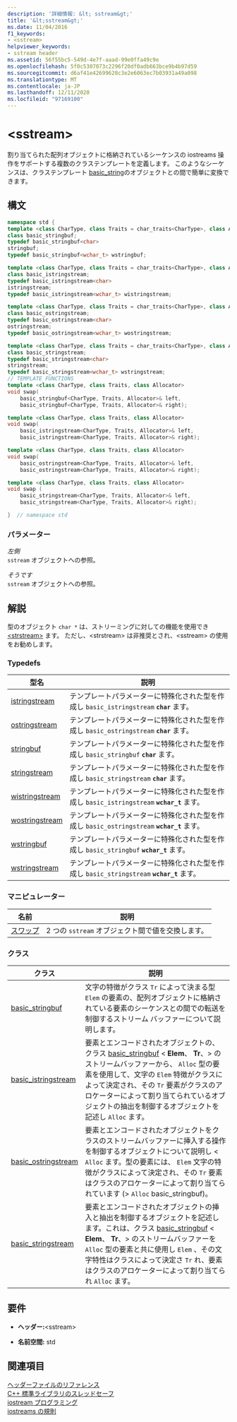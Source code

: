 ```yaml
---
description: '詳細情報: &lt; sstream&gt;'
title: '&lt;sstream&gt;'
ms.date: 11/04/2016
f1_keywords:
- <sstream>
helpviewer_keywords:
- sstream header
ms.assetid: 56f55bc5-549d-4e7f-aaad-99e0ffa49c9e
ms.openlocfilehash: 5f0c5307073c2296f20df0adb663bce9b4b97d59
ms.sourcegitcommit: d6af41e42699628c3e2e6063ec7b03931a49a098
ms.translationtype: MT
ms.contentlocale: ja-JP
ms.lasthandoff: 12/11/2020
ms.locfileid: "97169100"
---
```

# <a name="ltsstreamgt"></a>&lt;sstream&gt;

割り当てられた配列オブジェクトに格納されているシーケンスの iostreams 操作をサポートする複数のクラステンプレートを定義します。 このようなシーケンスは、クラステンプレート [basic_string](../standard-library/basic-string-class.md)のオブジェクトとの間で簡単に変換できます。

## <a name="syntax"></a>構文

```cpp
namespace std {
template <class CharType, class Traits = char_traits<CharType>, class Allocator = allocator<CharType>>
class basic_stringbuf;
typedef basic_stringbuf<char>
stringbuf;
typedef basic_stringbuf<wchar_t> wstringbuf;

template <class CharType, class Traits = char_traits<CharType>, class Allocator = allocator<CharType>>
class basic_istringstream;
typedef basic_istringstream<char>
istringstream;
typedef basic_istringstream<wchar_t> wistringstream;

template <class CharType, class Traits = char_traits<CharType>, class Allocator = allocator<CharType>>
class basic_ostringstream;
typedef basic_ostringstream<char>
ostringstream;
typedef basic_ostringstream<wchar_t> wostringstream;

template <class CharType, class Traits = char_traits<CharType>, class Allocator = allocator<CharType>>
class basic_stringstream;
typedef basic_stringstream<char>
stringstream;
typedef basic_stringstream<wchar_t> wstringstream;
// TEMPLATE FUNCTIONS
template <class CharType, class Traits, class Allocator>
void swap(
    basic_stringbuf<CharType, Traits, Allocator>& left,
    basic_stringbuf<CharType, Traits, Allocator>& right);

template <class CharType, class Traits, class Allocator>
void swap(
    basic_istringstream<CharType, Traits, Allocator>& left,
    basic_istringstream<CharType, Traits, Allocator>& right);

template <class CharType, class Traits, class Allocator>
void swap(
    basic_ostringstream<CharType, Traits, Allocator>& left,
    basic_ostringstream<CharType, Traits, Allocator>& right);

template <class CharType, class Traits, class Allocator>
void swap (
    basic_stringstream<CharType, Traits, Allocator>& left,
    basic_stringstream<CharType, Traits, Allocator>& right);

}  // namespace std
```

### <a name="parameters"></a>パラメーター

*左側*\
`sstream` オブジェクトへの参照。

*そうです*\
`sstream` オブジェクトへの参照。

## <a name="remarks"></a>解説

型のオブジェクト `char *` は、ストリーミングに対しての機能を使用でき [\<strstream>](../standard-library/strstream.md) ます。 ただし、\<strstream> は非推奨とされ、\<sstream> の使用をお勧めします。

### <a name="typedefs"></a>Typedefs

|型名|説明|
|-|-|
|[istringstream](../standard-library/sstream-typedefs.md#istringstream)|テンプレートパラメーターに特殊化された型を作成し `basic_istringstream` **`char`** ます。|
|[ostringstream](../standard-library/sstream-typedefs.md#ostringstream)|テンプレートパラメーターに特殊化された型を作成し `basic_ostringstream` **`char`** ます。|
|[stringbuf](../standard-library/sstream-typedefs.md#stringbuf)|テンプレートパラメーターに特殊化された型を作成し `basic_stringbuf` **`char`** ます。|
|[stringstream](../standard-library/sstream-typedefs.md#stringstream)|テンプレートパラメーターに特殊化された型を作成し `basic_stringstream` **`char`** ます。|
|[wistringstream](../standard-library/sstream-typedefs.md#wistringstream)|テンプレートパラメーターに特殊化された型を作成し `basic_istringstream` **`wchar_t`** ます。|
|[wostringstream](../standard-library/sstream-typedefs.md#wostringstream)|テンプレートパラメーターに特殊化された型を作成し `basic_ostringstream` **`wchar_t`** ます。|
|[wstringbuf](../standard-library/sstream-typedefs.md#wstringbuf)|テンプレートパラメーターに特殊化された型を作成し `basic_stringbuf` **`wchar_t`** ます。|
|[wstringstream](../standard-library/sstream-typedefs.md#wstringstream)|テンプレートパラメーターに特殊化された型を作成し `basic_stringstream` **`wchar_t`** ます。|

### <a name="manipulators"></a>マニピュレーター

|名前|説明|
|-|-|
|[スワップ](../standard-library/sstream-functions.md#sstream_swap)|2 つの `sstream` オブジェクト間で値を交換します。|

### <a name="classes"></a>クラス

|クラス|説明|
|-|-|
|[basic_stringbuf](../standard-library/basic-stringbuf-class.md)|文字の特徴がクラス `Tr` によって決まる型 `Elem` の要素の、配列オブジェクトに格納されている要素のシーケンスとの間での転送を制御するストリーム バッファーについて説明します。|
|[basic_istringstream](../standard-library/basic-istringstream-class.md)|要素とエンコードされたオブジェクトの、クラス [basic_stringbuf](../standard-library/basic-stringbuf-class.md) < **Elem**、 **Tr**、> のストリームバッファーから、 `Alloc` 型の要素を使用して、文字の `Elem` 特徴がクラスによって決定され、その `Tr` 要素がクラスのアロケーターによって割り当てられているオブジェクトの抽出を制御するオブジェクトを記述し `Alloc` ます。|
|[basic_ostringstream](../standard-library/basic-ostringstream-class.md)|要素とエンコードされたオブジェクトをクラスのストリームバッファーに挿入する操作を[](../standard-library/basic-stringbuf-class.md)制御するオブジェクトについて説明し <   `Alloc` ます。型の要素には、 `Elem` 文字の特徴がクラスによって決定され、その `Tr` 要素はクラスのアロケーターによって割り当てられています (> `Alloc` basic_stringbuf)。|
|[basic_stringstream](../standard-library/basic-stringstream-class.md)|要素とエンコードされたオブジェクトの挿入と抽出を制御するオブジェクトを記述します。これは、クラス [basic_stringbuf](../standard-library/basic-stringbuf-class.md) < **Elem**、 **Tr**、> のストリームバッファーを `Alloc` 型の要素と共に使用し `Elem` 、その文字特性はクラスによって決定さ `Tr` れ、要素はクラスのアロケーターによって割り当てられ `Alloc` ます。|

## <a name="requirements"></a>要件

- **ヘッダー:**\<sstream>

- **名前空間:** std

## <a name="see-also"></a>関連項目

[ヘッダーファイルのリファレンス](../standard-library/cpp-standard-library-header-files.md)\
[C++ 標準ライブラリのスレッドセーフ](../standard-library/thread-safety-in-the-cpp-standard-library.md)\
[iostream プログラミング](../standard-library/iostream-programming.md)\
[iostreams の規則](../standard-library/iostreams-conventions.md)
